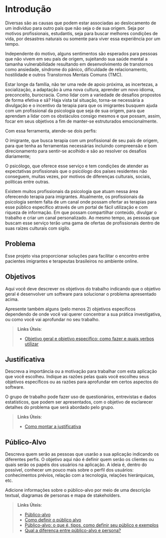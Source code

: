 # Introdução

Diversas são as causas que podem estar associadas ao deslocamento de um indivíduo para outro país que não seja o de sua origem. Seja por motivos profissionais, estudantis, seja para buscar melhores condições de vida, por desastres naturais ou somente para viver essa experiência por um tempo.  

Independente do motivo, alguns sentimentos são esperados para pessoas que não vivem em seu país de origem, sujeitando sua saúde mental a tamanha vulnerabilidade resultando em desenvolvimento de transtornos como ansiedade, síndrome do pânico, dificuldade de relacionamento, hostilidade e outros Transtornos Mentais Comuns (TMC). 

Estar longe da família, não ter uma rede de apoio próxima, as incertezas, a socialização, a adaptação à uma nova cultura, aprender um novo idioma, preconceito, burocracia. Como lidar com a variedade de desafios propostos de forma efetiva e sã?  Haja vista tal situação, torna-se necessária a divulgação e o incentivo da terapia  para que os imigrantes busquem ajuda com um profissional da psicologia que seja de sua origem, para que aprendam a lidar com os obstáculos consigo mesmos e que possam, assim, focar em seus objetivos a fim de manter-se estruturados emocionalmente.  

 

Com essa ferramenta, atende-se dois perfis:  

O imigrante, que busca terapia com um profissional de seu país de origem, para que tenha as ferramentas necessárias incluindo compreensão e bom direcionamento para sentir-se acolhido e são ao resolver os desafios diariamente; 

O psicólogo, que oferece esse serviço e tem condições de atender as expectativas profissionais que o psicólogo dos países residentes não conseguem, muitas vezes, por motivos de diferenças culturais, sociais, políticas entre outras.   

  

Existem muitos profissionais da psicologia que atuam nessa área  oferecendo terapia para imigrantes.  Atualmente, os profissionais da psicologia sentem falta de um canal onde possam ofertar as terapias para esse público específico através de um portal de fácil utilização e com riqueza de informação. Em que possam compartilhar conteúdo, divulgar o trabalho e criar um canal personalizado. Ao mesmo tempo, as pessoas que buscam esse serviço terão uma gama de ofertas de profissionais dentro de suas raízes culturais com sigilo. 

## Problema
Esse projeto visa proporcionar soluções para facilitar o encontro entre pacientes imigrantes e terapeutas brasileiros no ambiente online. 

 

## Objetivos

Aqui você deve descrever os objetivos do trabalho indicando que o objetivo geral é desenvolver um software para solucionar o problema apresentado acima. 

Apresente também alguns (pelo menos 2) objetivos específicos dependendo de onde você vai querer concentrar a sua prática investigativa, ou como você vai aprofundar no seu trabalho.
 
> **Links Úteis**:
> - [Objetivo geral e objetivo específico: como fazer e quais verbos utilizar](https://blog.mettzer.com/diferenca-entre-objetivo-geral-e-objetivo-especifico/)

## Justificativa

Descreva a importância ou a motivação para trabalhar com esta aplicação que você escolheu. Indique as razões pelas quais você escolheu seus objetivos específicos ou as razões para aprofundar em certos aspectos do software.

O grupo de trabalho pode fazer uso de questionários, entrevistas e dados estatísticos, que podem ser apresentados, com o objetivo de esclarecer detalhes do problema que será abordado pelo grupo.

> **Links Úteis**:
> - [Como montar a justificativa](https://guiadamonografia.com.br/como-montar-justificativa-do-tcc/)

## Público-Alvo

Descreva quem serão as pessoas que usarão a sua aplicação indicando os diferentes perfis. O objetivo aqui não é definir quem serão os clientes ou quais serão os papéis dos usuários na aplicação. A ideia é, dentro do possível, conhecer um pouco mais sobre o perfil dos usuários: conhecimentos prévios, relação com a tecnologia, relações
hierárquicas, etc.

Adicione informações sobre o público-alvo por meio de uma descrição textual, diagramas de personas e mapa de stakeholders.

> **Links Úteis**:
> - [Público-alvo](https://blog.hotmart.com/pt-br/publico-alvo/)
> - [Como definir o público alvo](https://exame.com/pme/5-dicas-essenciais-para-definir-o-publico-alvo-do-seu-negocio/)
> - [Público-alvo: o que é, tipos, como definir seu público e exemplos](https://klickpages.com.br/blog/publico-alvo-o-que-e/)
> - [Qual a diferença entre público-alvo e persona?](https://rockcontent.com/blog/diferenca-publico-alvo-e-persona/)
